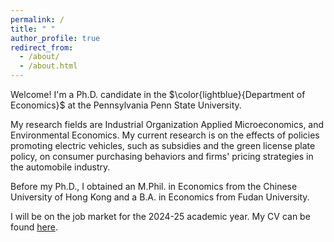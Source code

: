 ```yaml
---
permalink: /
title: " "
author_profile: true
redirect_from: 
  - /about/
  - /about.html
---
```

Welcome! I'm a Ph.D. candidate in the $\color{lightblue}{Department of Economics}$ at the Pennsylvania Penn State University. 

My research fields are Industrial Organization Applied Microeconomics, and Environmental Economics. My current research is on the effects of policies promoting electric vehicles, such as subsidies and the green license plate policy, on consumer purchasing behaviors and firms' pricing strategies in the automobile industry.

Before my Ph.D., I obtained an M.Phil. in Economics from the Chinese University of Hong Kong and a B.A. in Economics from Fudan University.

I will be on the job market for the 2024-25 academic year. My CV can be found [here](https://wendy-wentian.github.io/files/Wen_Tian_PSU_CV.pdf). 

<!-- I received my M.Phil. in economics from CUHK, Hong Kong in 2019, and my B.A. in economics from Fudan University, China in 2016. -->

<!-- In my [Job Market Paper](), I develop a two-stage discrete choice model to estimate the demand for electric vehicles (EVs) under EV-promoting policies and conduct counterfactual analysis to study the welfare impacts of these policies in China.-->

<!--
Current Research
======
-->

